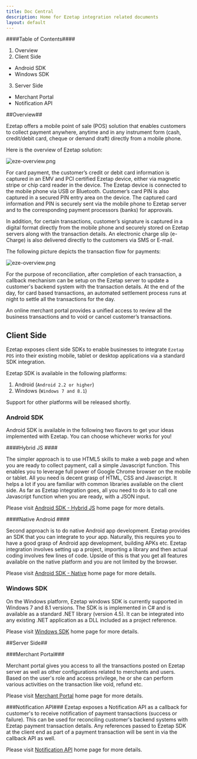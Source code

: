 ```yaml
---
title: Doc Central
description: Home for Ezetap integration related documents
layout: default
---
```


####Table of Contents####

1. Overview
2. Client Side
* Android SDK
* Windows SDK

3. Server Side
* Merchant Portal
* Notification API

##Overview##

Ezetap offers a mobile point of sale (POS) solution that enables customers to collect payment anywhere, anytime and in any instrument form (cash, credit/debit card, cheque or demand draft) directly from a mobile phone. 

Here is the overview of Ezetap solution:

![eze-overview.png]({{site.baseurl}}/images/eze-overview.png)

For card payment, the customer’s credit or debit card information is captured in an EMV and PCI certified Ezetap device, either via magnetic stripe or chip card reader in the device. The Ezetap device is connected to the mobile phone via USB or Bluetooth. Customer’s card PIN is also captured in a secured PIN entry area on the device. The captured card information and PIN is securely sent via the mobile phone to Ezetap server and to the corresponding payment processors (banks) for approvals.

In addition, for certain transactions, customer’s signature is captured in a digital format directly from the mobile phone and securely stored on Ezetap servers along with the transaction details. An electronic charge slip (e-Charge) is also delivered directly to the customers via SMS or E-mail. 

The following picture depicts the transaction flow for payments:

![eze-overview.png]({{site.baseurl}}/images/eze-flow.png)

For the purpose of reconciliation, after completion of each transaction, a callback mechanism can be setup on the Ezetap server to update a customer's backend system with the transaction details. At the end of the day, for card based transactions, an automated settlement process runs at night to settle all the transactions for the day. 

An online merchant portal provides a unified access to review all the business transactions and to void or cancel customer’s transactions.




## Client Side ##

Ezetap exposes client side SDKs to enable businesses to integrate `Ezetap POS` into their existing mobile, tablet or desktop applications via a standard SDK integration.

Ezetap SDK is available in the following platforms:

1. Android (``Android 2.2 or higher``)
2. Windows (``Windows 7 and 8.1``) 

Support for other platforms will be released shortly.

### Android SDK ###
Android SDK is available in the following two flavors to get your ideas implemented with Ezetap. You can choose whichever works for you!

####Hybrid JS ####

The simpler approach is to use HTML5 skills to make a web page and when you are ready to collect payment, call a simple Javascript function. This enables you to leverage full power of Google Chrome browser on the mobile or tablet. All you need is decent grasp of HTML, CSS and Javascript. It helps a lot if you are familiar with common libraries available on the client side. As far as Ezetap integration goes, all you need to do is to call one Javascript function when you are ready, with a JSON input.

Please visit [Android SDK - Hybrid JS]({{site.baseurl}}/pages/client-android-hybrid.html) home page for more details.

####Native Android ####

Second approach is to do native Android app development. Ezetap provides an SDK that you can integrate to your app. Naturally, this requires you to  have a good grasp of Android app development, building APKs etc. Ezetap integration involves setting up a project, importing a library and then actual coding involves few lines of code. Upside of this is that you get all features available on the native platform and you are not limited by the browser.

Please visit [Android SDK - Native]({{site.baseurl}}/pages/client-android-native.html) home page for more details.

### Windows SDK ###

On the Windows platform, Ezetap windows SDK is currently supported in Windows 7 and 8.1 versions. The SDK is  is implemented in C# and is available as a standard .NET library (version 4.5). It can be integrated into any existing .NET application as a DLL included as a project reference.

Please visit [Windows SDK]({{site.baseurl}}/pages/client-windows.html) home page for more details.

##Server Side##

###Merchant Portal###

Merchant portal gives you access to all the transactions posted on Ezetap server as well as other configurations related to merchants and users. Based on the user's role and access privilege, he or she can perform various activities on the transaction like void, refund etc. 

Please visit [Merchant Portal]({{site.baseurl}}/pages/server-potral.html) home page for more details.

###Notification API###
Ezetap exposes a Notification API as a callback for customer's to receive notification of payment transactions (success or failure). This can be used for reconciling customer's backend systems with Ezetap payment transaction details. Any references passed to Ezetap SDK at the client end as part of a payment transaction will be sent in via the callback API as well.

Please visit [Notification API]({{site.baseurl}}/pages/server-notification.html) home page for more details.
